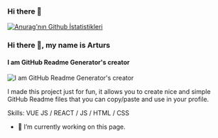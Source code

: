### Hi there 👋

[![Anurag'nın Github İstatistikleri](https://github-readme-stats.vercel.app/api?username=OmarKataa)](https://github.com/anuraghazra/github-readme-stats)
### Hi there 👋, my name is Arturs
#### I am GitHub Readme Generator's creator
![I am GitHub Readme Generator's creator](https://arturssmirnovs.github.io/github-profile-readme-generator/images/banner.png)

I made this project just for fun, it allows you to create nice and simple GitHub Readme files that you can copy/paste and use in your profile.

Skills: VUE JS / REACT / JS / HTML / CSS

- 🔭 I’m currently working on this page. 




